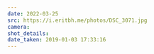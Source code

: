 ```yaml
---
date: 2022-03-25
src: https://i.eritbh.me/photos/DSC_3071.jpg
camera:
shot_details:
date_taken: 2019-01-03 17:33:16
---
```

